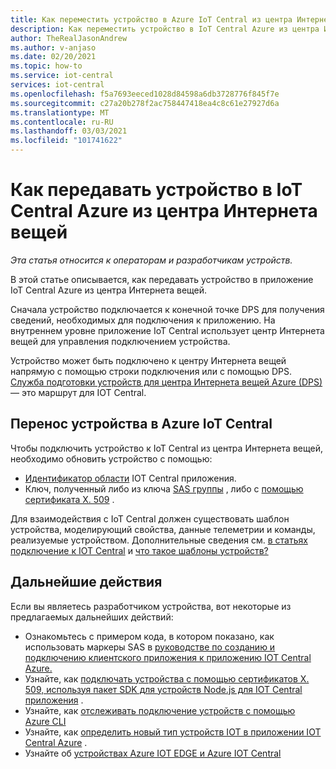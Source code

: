 ```yaml
---
title: Как переместить устройство в Azure IoT Central из центра Интернета вещей
description: Как переместить устройство в IoT Central Azure из центра Интернета вещей
author: TheRealJasonAndrew
ms.author: v-anjaso
ms.date: 02/20/2021
ms.topic: how-to
ms.service: iot-central
services: iot-central
ms.openlocfilehash: f5a7693eeced1028d84598a6db3728776f845f7e
ms.sourcegitcommit: c27a20b278f2ac758447418ea4c8c61e27927d6a
ms.translationtype: MT
ms.contentlocale: ru-RU
ms.lasthandoff: 03/03/2021
ms.locfileid: "101741622"
---
```

# <a name="how-to-transfer-a-device-to-azure-iot-central-from-iot-hub"></a>Как передавать устройство в IoT Central Azure из центра Интернета вещей

*Эта статья относится к операторам и разработчикам устройств.*  

В этой статье описывается, как передавать устройство в приложение IoT Central Azure из центра Интернета вещей. 

Сначала устройство подключается к конечной точке DPS для получения сведений, необходимых для подключения к приложению. На внутреннем уровне приложение IoT Central использует центр Интернета вещей для управления подключением устройства.  

Устройство может быть подключено к центру Интернета вещей напрямую с помощью строки подключения или с помощью DPS. [Служба подготовки устройств для центра Интернета вещей Azure (DPS)](../../iot-dps/about-iot-dps.md) — это маршрут для IOT Central.

## <a name="to-move-the-device-to-azure-iot-central"></a>Перенос устройства в Azure IoT Central

Чтобы подключить устройство к IoT Central из центра Интернета вещей, необходимо обновить устройство с помощью:

* [Идентификатор области](../../iot-dps/concepts-service.md) IOT Central приложения.
* Ключ, полученный либо из ключа [SAS группы](concepts-get-connected.md) , либо с [помощью сертификата X. 509](../../iot-hub/iot-hub-x509ca-overview.md) .

Для взаимодействия с IoT Central должен существовать шаблон устройства, моделирующий свойства, данные телеметрии и команды, реализуемые устройством. Дополнительные сведения см. [в статьях подключение к IOT Central](concepts-get-connected.md) и [что такое шаблоны устройств?](concepts-device-templates.md)

## <a name="next-steps"></a>Дальнейшие действия

Если вы являетесь разработчиком устройства, вот некоторые из предлагаемых дальнейших действий:

- Ознакомьтесь с примером кода, в котором показано, как использовать маркеры SAS в [руководстве по созданию и подключению клиентского приложения к приложению IOT Central Azure.](tutorial-connect-device.md)
- Узнайте, как [подключать устройства с помощью сертификатов X. 509, используя пакет SDK для устройств Node.js для IOT Central приложения](how-to-connect-devices-x509.md) .
- Узнайте, как [отслеживать подключение устройств с помощью Azure CLI](./howto-monitor-devices-azure-cli.md)
- Узнайте, как [определить новый тип устройств IOT в приложении IOT Central Azure](./howto-set-up-template.md) .
- Узнайте об [устройствах Azure IOT EDGE и Azure IOT Central](./concepts-iot-edge.md)